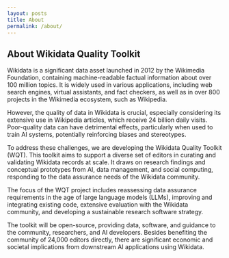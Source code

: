 ```yaml
---
layout: posts
title: About
permalink: /about/
---
```


## About Wikidata Quality Toolkit

Wikidata is a significant data asset launched in 2012 by the Wikimedia Foundation, containing machine-readable factual information about over 100 million topics. It is widely used in various applications, including web search engines, virtual assistants, and fact checkers, as well as in over 800 projects in the Wikimedia ecosystem, such as Wikipedia.

However, the quality of data in Wikidata is crucial, especially considering its extensive use in Wikipedia articles, which receive 24 billion daily visits. Poor-quality data can have detrimental effects, particularly when used to train AI systems, potentially reinforcing biases and stereotypes.

To address these challenges, we are developing the Wikidata Quality Toolkit (WQT). This toolkit aims to support a diverse set of editors in curating and validating Wikidata records at scale. It draws on research findings and conceptual prototypes from AI, data management, and social computing, responding to the data assurance needs of the Wikidata community.

The focus of the WQT project includes reassessing data assurance requirements in the age of large language models (LLMs), improving and integrating existing code, extensive evaluation with the Wikidata community, and developing a sustainable research software strategy.

The toolkit will be open-source, providing data, software, and guidance to the community, researchers, and AI developers. Besides benefiting the community of 24,000 editors directly, there are significant economic and societal implications from downstream AI applications using Wikidata.
